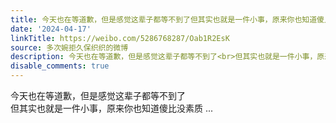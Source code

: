 ```yaml
---
title: 今天也在等道歉，但是感觉这辈子都等不到了但其实也就是一件小事，原来你也知道傻比没素质
date: '2024-04-17'
linkTitle: https://weibo.com/5286768287/Oab1R2EsK
source: 多次婉拒久保织织的微博
description: 今天也在等道歉，但是感觉这辈子都等不到了<br>但其实也就是一件小事，原来你也知道傻比没素质  ...
disable_comments: true
---
```

今天也在等道歉，但是感觉这辈子都等不到了<br>但其实也就是一件小事，原来你也知道傻比没素质  ...